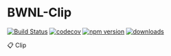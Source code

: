 # BWNL-Clip

[![Build Status](https://travis-ci.com/SudoDotDog/BWNL-Clip.svg?branch=master)](https://travis-ci.com/SudoDotDog/BWNL-Clip)
[![codecov](https://codecov.io/gh/SudoDotDog/BWNL-Clip/branch/master/graph/badge.svg)](https://codecov.io/gh/SudoDotDog/BWNL-Clip)
[![npm version](https://badge.fury.io/js/%40bwnl%2Fclip.svg)](https://www.npmjs.com/package/@bwnl/clip)
[![downloads](https://img.shields.io/npm/dm/@bwnl/clip.svg)](https://www.npmjs.com/package/@bwnl/clip)

:clipboard: Clip
